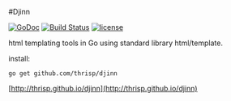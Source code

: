 #Djinn

[![GoDoc](https://godoc.org/github.com/thrisp/djinn?status.png)](https://godoc.org/github.com/thrisp/djinn)
[![Build Status](https://travis-ci.org/thrisp/djinn.svg?branch=develop)](https://travis-ci.org/thrisp/djinn)
[![license](http://img.shields.io/badge/license-MIT-red.svg?style=flat)](https://raw.githubusercontent.com/thrisp/djinn/master/LICENSE)

html templating tools in Go using standard library html/template.

install:

    go get github.com/thrisp/djinn


[http://thrisp.github.io/djinn](http://thrisp.github.io/djinn)
